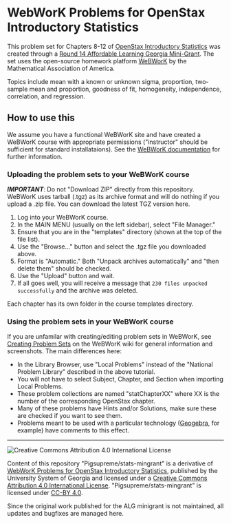 # WebWorK Problems for OpenStax Introductory Statistics

This problem set for Chapters 8-12 of [OpenStax Introductory Statistics](https://openstax.org/details/books/introductory-statistics) was created through a [Round 14 Affordable Learning Georgia Mini-Grant](https://affordablelearninggeorgia.org/about/r14_grantees). The set uses the open-source homework platform [WeBWorK](https://webwork.maa.org/) by the Mathematical Association of America.

Topics include mean with a known or unknown sigma, proportion, two-sample mean and proportion, goodness of fit, homogeneity, independence, correlation, and regression.

## How to use this

We assume you have a functional WeBWorK site and have created a WeBWorK course with appropriate permissions ("instructor" should be sufficient for standard installataions). See the [WeBWorK documentation](https://webwork.maa.org/documentation.html) for further information.

### Uploading the problem sets to your WeBWorK course

***IMPORTANT***: Do not "Download ZIP" directly from this repository. WeBWorK uses tarball (.tgz) as its archive format and will do nothing if you upload a .zip file. You can download the latest TGZ version here.

1. Log into your WeBWorK course.
2. In the MAIN MENU (usually on the left sidebar), select "File Manager."
3. Ensure that you are in the "templates" directory (shown at the top of the file list).
4. Use the "Browse..." button and select the .tgz file you downloaded above.
5. Format is "Automatic." Both "Unpack archives automatically" and "then delete them" should be checked.
6. Use the "Upload" button and wait.
7. If all goes well, you will receive a message that `230 files unpacked successfully` and the archive was deleted.

Each chapter has its own folder in the course templates directory.

### Using the problem sets in your WeBWorK course

If you are unfamilar with creating/editing problem sets in WeBWorK, see [Creating Problem Sets](https://webwork.maa.org/wiki/Creating_Problem_Sets) on the WeBWorK wiki for general information and screenshots. The main differences here:

* In the Library Browser, use "Local Problems" instead of the "National Problem Library" described in the above tutorial.
* You will not have to select Subject, Chapter, and Section when importing Local Problems.
* These problem collections are named "statChapterXX" where XX is the number of the corresponding OpenStax chapter.
* Many of these problems have Hints and/or Solutions, make sure these are checked if you want to see them.
* Problems meant to be used with a particular technology ([Geogebra](https://www.geogebra.org/classic), for example) have comments to this effect.

----
![Creative Commons Attribution 4.0 International License](https://resources.bepress.com/assets/cc-by-4.0-88x31.png)

Content of this repository "Pigsupreme/stats-mingrant" is a derivative of [WebWorK Problems for OpenStax Introductory Statistics](https://alg.manifoldapp.org/projects/webwork-introstats-clayton), published by the University System of Georgia and licensed under a [Creative Commons Attribution 4.0 International License](https://creativecommons.org/licenses/by/4.0/). "Pigsupreme/stats-mingrant" is licensed under [CC-BY 4.0](https://creativecommons.org/licenses/by/4.0/).

Since the original work published for the ALG minigrant is not maintained, all updates and bugfixes are managed here.
